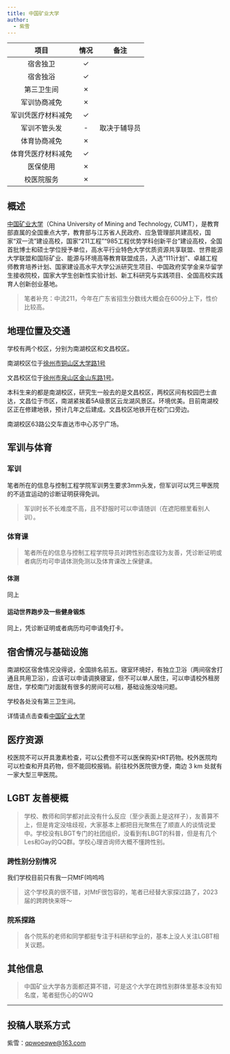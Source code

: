```yaml
---
title: 中国矿业大学
author:
  - 紫雪
---
```



|        项目        | 情况 |     备注     |
| :----------------: | :--: | :----------: |
|      宿舍独卫      |  ✓   |    |
|      宿舍独浴      |  ✓   ||
|     第三卫生间     |  ✗  ||
|    军训协商减免    |  ✗  ||
| 军训凭医疗材料减免 |  ✓  ||
|    军训不管头发    |  -   | 取决于辅导员 |
|    体育协商减免    |  ✗  ||
| 体育凭医疗材料减免 |  ✓  ||
|      医保使用      |  ✗  ||
|     校医院服务     |  ✗   ||

## 概述

[中国矿业大学](https://www.cumt.edu.cn/)（China University of Mining and Technology, CUMT），是教育部直属的全国重点大学，教育部与江苏省人民政府、应急管理部共建高校，国家“双一流”建设高校，国家“211工程”“985工程优势学科创新平台”建设高校，全国首批博士和硕士学位授予单位，高水平行业特色大学优质资源共享联盟、世界能源大学联盟和国际矿业、能源与环境高等教育联盟成员，入选“111计划”、卓越工程师教育培养计划、国家建设高水平大学公派研究生项目、中国政府奖学金来华留学生接收院校，国家大学生创新性实验计划、新工科研究与实践项目、全国高校实践育人创新创业基地。

> 笔者补充：中流211，今年在广东省招生分数线大概会在600分上下，性价比较高。

## 地理位置及交通

学校有两个校区，分别为南湖校区和文昌校区。

南湖校区位于[徐州市铜山区大学路1号](https://amap.com/place/B020402BCG)

文昌校区位于[徐州市泉山区金山东路1号](https://amap.com/place/B020400CEX)。

本科生来的都是南湖校区，研究生一般去的是文昌校区，两校区间有校园巴士直达，文昌位于市区，南湖紧挨着5A级景区云龙湖风景区。环境优美。目前南湖校区正在修建地铁，预计几年之后建成。文昌校区地铁开在校门口旁边。

南湖校区63路公交车直达市中心苏宁广场。

## 军训与体育

### 军训

笔者所在的信息与控制工程学院军训男生要求3mm头发，但军训可以凭三甲医院的不适宜运动的诊断证明获得免训。

> 军训时长不长难度不高，且不舒服时可以申请随训（在遮阳棚里看别人训）。

### 体育课

> 笔者所在的信息与控制工程学院导员对跨性别态度较为友善，凭诊断证明或者病历均可申请体测免测以及体育课改上保健课。

#### 体测

同上

#### 运动世界跑步及一些健身锻炼

同上，凭诊断证明或者病历均可申请免打卡。

## 宿舍情况与基础设施

南湖校区宿舍情况没得说，全国排名前五。寝室环境好，有独立卫浴（两间宿舍打通且共用卫浴），应该可以申请调换寝室，但不可以单人居住，可以申请校外租房居住，学校南门对面就有很多的房间可以租，基础设施没啥问题。

学校各处没有第三卫生间。

详情请点击查看[中国矿业大学](https://colleges.chat/universities/zhong-guo-kuang-ye-da-xue/)

## 医疗资源

校医院不可以开具激素检查，可以公费但不可以医保购买HRT药物。校外医院均可以检查和开具药物，但不能回校报销。前往校外医院很方便，南边 3 km 处就有一家大型三甲医院。

## LGBT 友善梗概

> 学校、教师和同学都对此没有什么反应（至少表面上是这样子），友善算不上，但是肯定没啥歧视，大家基本上都把目光聚焦在了顺直人的谈情说爱中。学校没有LBGT专门的社团组织，没看到有LBGT的科普，但是有几个Les和Gay的QQ群。学校心理咨询师大概不懂跨性别。

### 跨性别分别情况

我们学校目前只有我一只MtF(呜呜呜

> 这个学校真的很不错，对MtF很包容的，笔者已经替大家探过路了，2023届的跨跨快来呀～

### 院系探路

> 各个院系的老师和同学都挺专注于科研和学业的，基本上没人关注LGBT相关议题。

## 其他信息

> 中国矿业大学各方面都还算不错，可是这个大学在跨性别群体里基本没有知名度，笔者挺伤心的QWQ

-----------

## 投稿人联系方式

紫雪：<qpwoeqwe@163.com>
